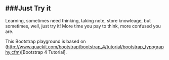 ###Just Try it
---

Learning, sometimes need thinking, taking note, store knowleage, but sometimes, well, just try it! More time you pay to think, more confused you are.

This Bootstrap playground is based on (http://www.quackit.com/bootstrap/bootstrap_4/tutorial/bootstrap_typography.cfm)[Bootstrap 4 Tutorial].
